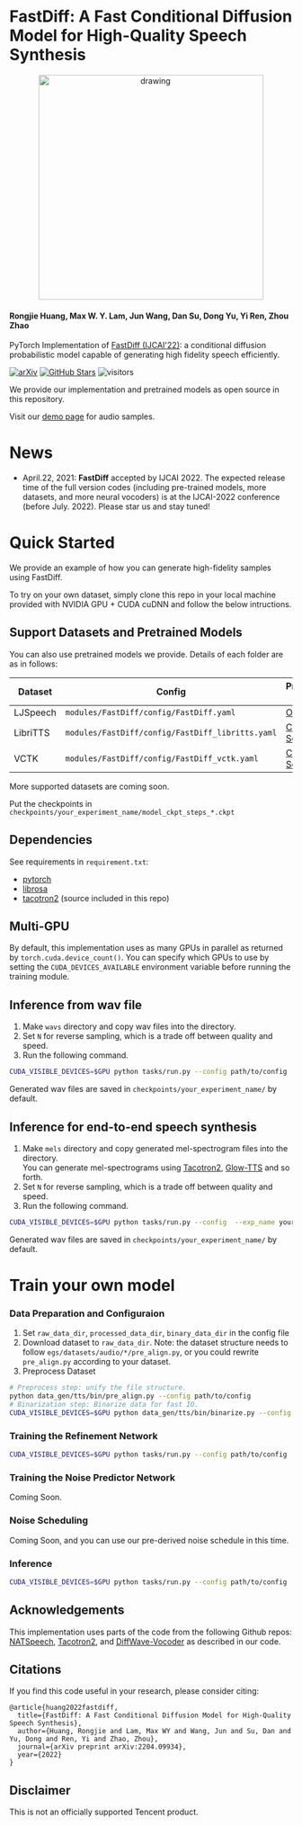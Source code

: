 # FastDiff: A Fast Conditional Diffusion Model for High-Quality Speech Synthesis

<div align=center> <img src="assets/Demo.gif" alt="drawing" style="width:400px; "/> </div>


#### Rongjie Huang, Max W. Y. Lam, Jun Wang, Dan Su, Dong Yu, Yi Ren, Zhou Zhao

PyTorch Implementation of [FastDiff (IJCAI'22)](https://arxiv.org/abs/2204.09934): a conditional diffusion probabilistic model capable of generating high fidelity speech efficiently.

[![arXiv](https://img.shields.io/badge/arXiv-Paper-<COLOR>.svg)](https://arxiv.org/abs/2204.09934)
[![GitHub Stars](https://img.shields.io/github/stars/Rongjiehuang/FastDiff?style=social)](https://github.com/Rongjiehuang/FastDiff)
![visitors](https://visitor-badge.glitch.me/badge?page_id=Rongjiehuang/FastDiff)

We provide our implementation and pretrained models as open source in this repository.

Visit our [demo page](https://fastdiff.github.io/) for audio samples.

# News
- April.22, 2021: **FastDiff** accepted by IJCAI 2022. The expected release time of the full version codes (including pre-trained models, more datasets, and more neural vocoders) is at the IJCAI-2022 conference (before July. 2022). Please star us and stay tuned! 

# Quick Started
We provide an example of how you can generate high-fidelity samples using FastDiff.

To try on your own dataset, simply clone this repo in your local machine provided with NVIDIA GPU + CUDA cuDNN and follow the below intructions.

## Support Datasets and Pretrained Models

You can also use pretrained models we provide.
Details of each folder are as in follows:

| Dataset                                   | Config                                         | Pretrained Model | 
|-------------------------------------------|------------------------------------------------|------------------|
| LJSpeech                                  | `modules/FastDiff/config/FastDiff.yaml`          | [OneDrive](https://zjueducn-my.sharepoint.com/:f:/g/personal/rongjiehuang_zju_edu_cn/Epia7La6O7FHsKPTHZXZpoMBF7PoDcjWeKgC-7jtpVkCOQ?e=BF0nOF)     |
| LibriTTS                                  | `modules/FastDiff/config/FastDiff_libritts.yaml` | [Coming  Soon]() |
| VCTK                                      | `modules/FastDiff/config/FastDiff_vctk.yaml`     | [Coming  Soon]() |

More supported datasets are coming soon.

Put the checkpoints in `checkpoints/your_experiment_name/model_ckpt_steps_*.ckpt`

## Dependencies
See requirements in `requirement.txt`:
- [pytorch](https://github.com/pytorch/pytorch)
- [librosa](https://github.com/librosa/librosa)
- [tacotron2](https://github.com/NVIDIA/tacotron2) (source included in this repo)

## Multi-GPU
By default, this implementation uses as many GPUs in parallel as returned by `torch.cuda.device_count()`. 
You can specify which GPUs to use by setting the `CUDA_DEVICES_AVAILABLE` environment variable before running the training module.

## Inference from wav file
1. Make `wavs` directory and copy wav files into the directory.
2. Set `N` for reverse sampling, which is a trade off between quality and speed. 
3. Run the following command.
```bash
CUDA_VISIBLE_DEVICES=$GPU python tasks/run.py --config path/to/config  --exp_name your_experiment_name --infer --hparams='test_input_dir=wavs,N=$N'
```

Generated wav files are saved in `checkpoints/your_experiment_name/` by default.<br>

## Inference for end-to-end speech synthesis
1. Make `mels` directory and copy generated mel-spectrogram files into the directory.<br>
You can generate mel-spectrograms using [Tacotron2](https://github.com/NVIDIA/tacotron2), 
[Glow-TTS](https://github.com/jaywalnut310/glow-tts) and so forth.
2. Set `N` for reverse sampling, which is a trade off between quality and speed. 
3. Run the following command.
```bash
CUDA_VISIBLE_DEVICES=$GPU python tasks/run.py --config  --exp_name your_experiment_name --infer --hparams='test_mel_dir=mels,use_wav=False,N=$N'
```
Generated wav files are saved in `checkpoints/your_experiment_name/` by default.<br>


# Train your own model

### Data Preparation and Configuraion ##
1. Set `raw_data_dir`, `processed_data_dir`, `binary_data_dir` in the config file
2. Download dataset to `raw_data_dir`. Note: the dataset structure needs to follow `egs/datasets/audio/*/pre_align.py`, or you could rewrite `pre_align.py` according to your dataset.
3. Preprocess Dataset 
```bash
# Preprocess step: unify the file structure.
python data_gen/tts/bin/pre_align.py --config path/to/config
# Binarization step: Binarize data for fast IO.
CUDA_VISIBLE_DEVICES=$GPU python data_gen/tts/bin/binarize.py --config path/to/config
```

### Training the Refinement Network
```bash
CUDA_VISIBLE_DEVICES=$GPU python tasks/run.py --config path/to/config  --exp_name your_experiment_name --reset
```

### Training the Noise Predictor Network
Coming Soon.

### Noise Scheduling
Coming Soon, and you can use our pre-derived noise schedule in this time.

### Inference

```bash
CUDA_VISIBLE_DEVICES=$GPU python tasks/run.py --config path/to/config  --exp_name your_experiment_name --infer
```


## Acknowledgements
This implementation uses parts of the code from the following Github repos:
[NATSpeech](https://github.com/NATSpeech/NATSpeech),
[Tacotron2](https://github.com/NVIDIA/tacotron2), and
[DiffWave-Vocoder](https://github.com/philsyn/DiffWave-Vocoder)
as described in our code.

## Citations ##
If you find this code useful in your research, please consider citing:
```
@article{huang2022fastdiff,
  title={FastDiff: A Fast Conditional Diffusion Model for High-Quality Speech Synthesis},
  author={Huang, Rongjie and Lam, Max WY and Wang, Jun and Su, Dan and Yu, Dong and Ren, Yi and Zhao, Zhou},
  journal={arXiv preprint arXiv:2204.09934},
  year={2022}
}
```

## Disclaimer ##
This is not an officially supported Tencent product.

